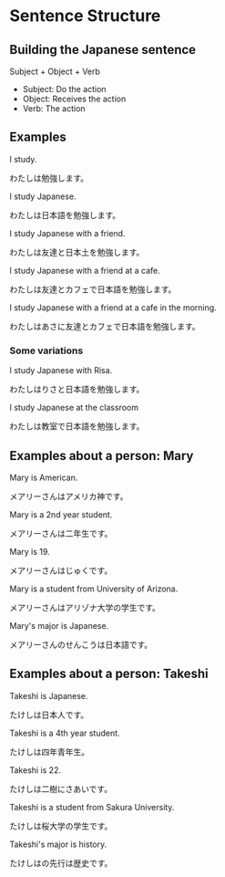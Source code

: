 # Sentence Structure

## Building the Japanese sentence

Subject + Object + Verb

- Subject: Do the action
- Object: Receives the action
- Verb: The action

## Examples

I study.

わたしは勉強します。

I study Japanese.

わたしは日本語を勉強します。

I study Japanese with a friend.

わたしは友達と日本土を勉強します。

I study Japanese with a friend at a cafe.

わたしは友達とカフェで日本語を勉強します。

I study Japanese with a friend at a cafe in the morning.

わたしはあさに友達とカフェで日本語を勉強します。

### Some variations

I study Japanese with Risa.

わたしはりさと日本語を勉強します。

I study Japanese at the classroom

わたしは教室で日本語を勉強します。

## Examples about a person: Mary

Mary is American.

メアリーさんはアメリカ神です。

Mary is a 2nd year student.

メアリーさんは二年生です。

Mary is 19.

メアリーさんはじゅくです。

Mary is a student from University of Arizona.

メアリーさんはアリゾナ大学の学生です。

Mary's major is Japanese.

メアリーさんのせんこうは日本語です。

## Examples about a person: Takeshi

Takeshi is Japanese.

たけしは日本人です。

Takeshi is a 4th year student.

たけしは四年青年生。

Takeshi is 22.

たけしは二樹にさあいです。

Takeshi is a student from Sakura University.

たけしは桜大学の学生です。

Takeshi's major is history.

たけしはの先行は歴史です。
